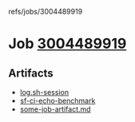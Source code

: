refs/jobs/3004489919

# Job [3004489919](https://github.com/rokmoln/support-firecloud/runs/3004489919?check_suite_focus=true)

## Artifacts

* [log.sh-session](log.sh-session)
* [sf-ci-echo-benchmark](sf-ci-echo-benchmark)
* [some-job-artifact.md](some-job-artifact.md)

